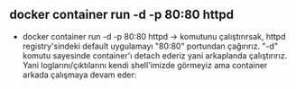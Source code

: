 ## docker container run -d -p 80:80 httpd

- docker container run -d -p 80:80 httpd -> komutunu çalıştırırsak, httpd registry'sindeki default uygulamayı "80:80" portundan çağırırız. "-d" komutu sayesinde container'ı detach ederiz yani arkaplanda çalıştırırız. Yani loglarını/çıktılarını kendi shell'imizde görmeyiz ama container arkada çalışmaya devam eder:
